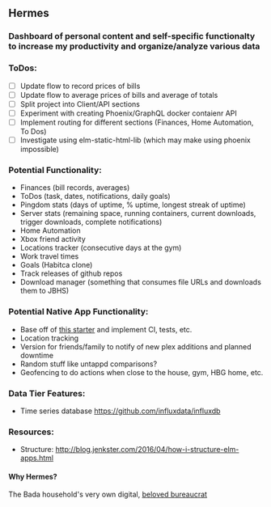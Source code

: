 ## Hermes
### Dashboard of personal content and self-specific functionalty to increase my productivity and organize/analyze various data

### ToDos:
- [ ] Update flow to record prices of bills
- [ ] Update flow to average prices of bills and average of totals
- [ ] Split project into Client/API sections
- [ ] Experiment with creating Phoenix/GraphQL docker contaienr API
- [ ] Implement routing for different sections (Finances, Home Automation, To Dos)
- [ ] Investigate using  elm-static-html-lib (which may make using phoenix impossible)

### Potential Functionality:
* Finances (bill records, averages)
* ToDos (task, dates, notifications, daily goals)
* Pingdom stats (days of uptime, % uptime, longest streak of uptime)
* Server stats (remaining space, running containers, current downloads, trigger downloads, complete notifications)
* Home Automation
* Xbox friend activity
* Locations tracker (consecutive days at the gym)
* Work travel times
* Goals (Habitca clone)
* Track releases of github repos
* Download manager (something that consumes file URLs and downloads them to JBHS)

### Potential Native App Functionality:
* Base off of [this starter](https://github.com/ueno-llc/react-native-starter) and implement CI, tests, etc.
* Location tracking
* Version for friends/family to notify of new plex additions and planned downtime
* Random stuff like untappd comparisons?
* Geofencing to do actions when close to the house, gym, HBG home, etc.

### Data Tier Features:
* Time series database https://github.com/influxdata/influxdb

### Resources:
* Structure: http://blog.jenkster.com/2016/04/how-i-structure-elm-apps.html

#### Why Hermes?
The Bada household's very own digital, [beloved bureaucrat](https://en.wikipedia.org/wiki/Hermes_Conrad)
